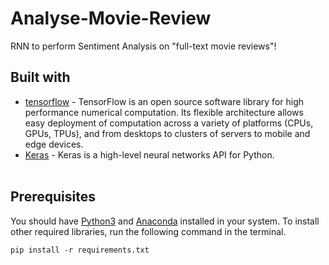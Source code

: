 # Analyse-Movie-Review
RNN to perform Sentiment Analysis on "full-text movie reviews"!</br>

## Built with
* [tensorflow](https://pypi.org/project/tensorflow/) - TensorFlow is an open source software library for high performance numerical computation. Its flexible architecture allows easy deployment of computation across a variety of platforms (CPUs, GPUs, TPUs), and from desktops to clusters of servers to mobile and edge devices.</br>
* [Keras](https://pypi.org/project/Keras/) - Keras is a high-level neural networks API for Python.</br></br>

## Prerequisites
You should have [Python3](https://www.python.org/downloads/) and [Anaconda](https://www.anaconda.com/products/individual) installed in your system. To install other required libraries, run the following command in the terminal.
```
pip install -r requirements.txt
```
